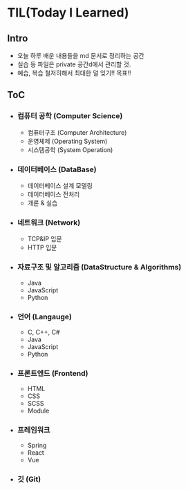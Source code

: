 # TIL(Today I Learned) 
## Intro
- 오늘 하루 배운 내용들을 md 문서로 정리하는 공간 
- 실습 등 파일은 private 공간d에서 관리할 것.
- 예습, 복습 철저히해서 최대한 덜 잊기!! 목표!!

## ToC
- ### 컴퓨터 공학 (Computer Science)
    - 컴퓨터구조 (Computer Architecture)
    - 운영체제 (Operating System)
    - 시스템공학 (System Operation)
     
- ### 데이터베이스 (DataBase)
    - 데이터베이스 설계 모델링
    - 데이터베이스 전처리
    - 개론 & 실습

- ### 네트워크 (Network)
    - TCP&IP 입문
    - HTTP 입문

- ### 자료구조 및 알고리즘 (DataStructure & Algorithms)
    - Java 
    - JavaScript
    - Python
  
- ### 언어 (Langauge)
    - C, C++, C#
    - Java
    - JavaScript
    - Python
    
- ### 프론트엔드 (Frontend)
    - HTML
    - CSS
    - SCSS
    - Module

- ### 프레임워크
    - Spring
    - React
    - Vue
  
- ### 깃 (Git)
